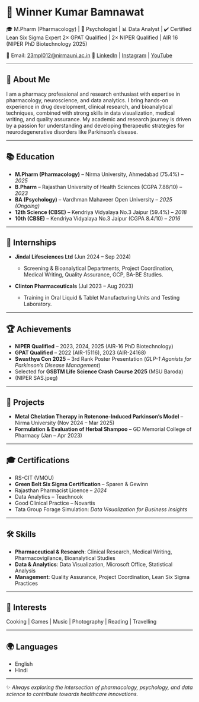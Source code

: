 # 📌 Winner Kumar Bamnawat

🎓 M.Pharm (Pharmacology) | 🧠 Psychologist | 📊 Data Analyst | ✔️ Certified Lean Six Sigma Expert
2× GPAT Qualified | 2× NIPER Qualified | AIR 16 (NIPER PhD Biotechnology 2025)

📧 Email: [23mpl012@nirmauni.ac.in](mailto:23mpl012@nirmauni.ac.in)
🔗 [LinkedIn](https://www.linkedin.com/in/winner-kumar-bamnawat-766595126) | [Instagram](https://www.instagram.com/iamwinnerxo) | [YouTube](https://www.youtube.com/@Dstudyhour)

---

## 🎯 About Me

I am a pharmacy professional and research enthusiast with expertise in pharmacology, neuroscience, and data analytics. I bring hands-on experience in drug development, clinical research, and bioanalytical techniques, combined with strong skills in data visualization, medical writing, and quality assurance. My academic and research journey is driven by a passion for understanding and developing therapeutic strategies for neurodegenerative disorders like Parkinson’s disease.

---

## 📚 Education

* **M.Pharm (Pharmacology)** – Nirma University, Ahmedabad (75.4%) – *2025*
* **B.Pharm** – Rajasthan University of Health Sciences (CGPA 7.88/10) – *2023*
* **BA (Psychology)** – Vardhman Mahaveer Open University – *2025 (Ongoing)*
* **12th Science (CBSE)** – Kendriya Vidyalaya No.3 Jaipur (59.4%) – *2018*
* **10th (CBSE)** – Kendriya Vidyalaya No.3 Jaipur (CGPA 8.4/10) – *2016*

---

## 💼 Internships

* **Jindal Lifesciences Ltd** (Jun 2024 – Sep 2024)

  * Screening & Bioanalytical Departments, Project Coordination, Medical Writing, Quality Assurance, GCP, BA-BE Studies.

* **Clinton Pharmaceuticals** (Jul 2023 – Aug 2023)

  * Training in Oral Liquid & Tablet Manufacturing Units and Testing Laboratory.

---

## 🏆 Achievements

* **NIPER Qualified** – 2023, 2024, 2025 (AIR-16 PhD Biotechnology)
* **GPAT Qualified** – 2022 (AIR-15116), 2023 (AIR-24168)
* **Swasthya Con 2025** – 3rd Rank Poster Presentation (*GLP-1 Agonists for Parkinson’s Disease Management*)
* Selected for **GSBTM Life Science Crash Course 2025** (MSU Baroda)
* (NIPER SAS.jpeg)

---

## 🧪 Projects

* **Metal Chelation Therapy in Rotenone-Induced Parkinson’s Model** – Nirma University (Nov 2024 – Mar 2025)
* **Formulation & Evaluation of Herbal Shampoo** – GD Memorial College of Pharmacy (Jan – Apr 2023)

---

## 🎓 Certifications

* RS-CIT (VMOU)
* **Green Belt Six Sigma Certification** – Sparen & Gewinn
* Rajasthan Pharmacist Licence – *2024*
* Data Analytics – Teachnook
* Good Clinical Practice – Novartis
* Tata Group Forage Simulation: *Data Visualization for Business Insights*

---

## 🛠 Skills

* **Pharmaceutical & Research**: Clinical Research, Medical Writing, Pharmacovigilance, Bioanalytical Studies
* **Data & Analytics**: Data Visualization, Microsoft Office, Statistical Analysis
* **Management**: Quality Assurance, Project Coordination, Lean Six Sigma Practices

---

## 🎨 Interests

Cooking | Games | Music | Photography | Reading | Travelling

---

## 🌍 Languages

* English
* Hindi

---

✨ *Always exploring the intersection of pharmacology, psychology, and data science to contribute towards healthcare innovations.*
